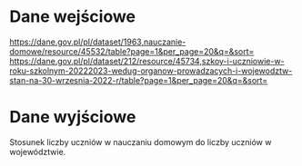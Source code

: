 # Dane wejściowe

https://dane.gov.pl/pl/dataset/1963,nauczanie-domowe/resource/45532/table?page=1&per_page=20&q=&sort=
https://dane.gov.pl/pl/dataset/212/resource/45734,szkoy-i-uczniowie-w-roku-szkolnym-20222023-wedug-organow-prowadzacych-i-wojewodztw-stan-na-30-wrzesnia-2022-r/table?page=1&per_page=20&q=&sort=

# Dane wyjściowe

Stosunek liczby uczniów w nauczaniu domowym do liczby uczniów w województwie.